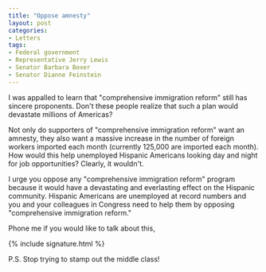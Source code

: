 ```yaml
---
title: "Oppose amnesty"
layout: post
categories:
- Letters
tags:
- Federal government
- Representative Jerry Lewis
- Senator Barbara Boxer
- Senator Dianne Feinstein
---
```


I was appalled to learn that "comprehensive immigration reform" still has sincere proponents. Don't these people realize that such a plan would devastate millions of Americas?  
  
Not only do supporters of "comprehensive immigration reform" want an amnesty, they also want a massive increase in the number of foreign workers imported each month (currently 125,000 are imported each month). How would this help unemployed Hispanic Americans looking day and night for job opportunities? Clearly, it wouldn't.

I urge you oppose any "comprehensive immigration reform" program because it would have a devastating and everlasting effect on the Hispanic community. Hispanic Americans are unemployed at record numbers and you and your colleagues in Congress need to help them by opposing "comprehensive immigration reform."

Phone me if you would like to talk about this,

{% include signature.html %}

P.S. Stop trying to stamp out the middle class!
